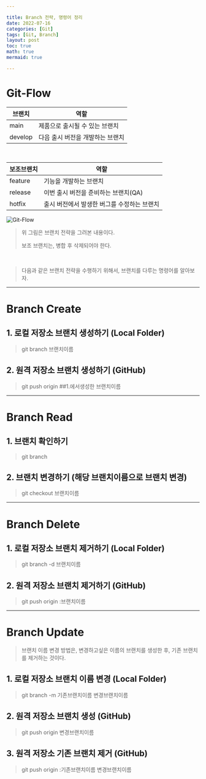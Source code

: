 ```yaml
---

title: Branch 전략, 명령어 정리
date: 2022-07-16
categories: [Git]
tags: [Git, Branch]
layout: post
toc: true
math: true
mermaid: true

---
```


# Git-Flow

| 브랜치     | 역할 |
|---------|-------------------|
| main    | 제품으로 출시될 수 있는 브랜치 |
| develop | 다음 출시 버전을 개발하는 브랜치 |

<br>

|보조브랜치| 역할                       |
|---|--------------------------|
| feature | 기능을 개발하는 브랜치             |
| release | 이번 출시 버전을 준비하는 브랜치(QA)   |
| hotfix | 출시 버전에서 발생한 버그를 수정하는 브랜치 |

![Git-Flow](https://user-images.githubusercontent.com/60564431/179346591-d0edee5e-1bff-4600-aee0-330590bdffde.jpg)

> 위 그림은 브랜치 전략을 그려본 내용이다.
>
> 보조 브랜치는, 병합 후 삭제되어야 한다.

<br>

> 다음과 같은 브랜치 전략을 수행하기 위해서, 브랜치를 다루는 명령어를 알아보자.

---

# Branch Create


## 1. 로컬 저장소 브랜치 생성하기 (Local Folder)
> git branch 브랜치이름

## 2. 원격 저장소 브랜치 생성하기 (GitHub)
> git push origin ##1.에서생성한 브랜치이름

---

# Branch Read

## 1. 브랜치 확인하기
> git branch

## 2. 브랜치 변경하기 (해당 브랜치이름으로 브랜치 변경)
> git checkout 브랜치이름

---

# Branch Delete

## 1. 로컬 저장소 브랜치 제거하기 (Local Folder)
> git branch -d 브랜치이름

## 2. 원격 저장소 브랜치 제거하기 (GitHub)
> git push origin :브랜치이름

---

# Branch Update

> 브랜치 이름 변경 방법은, 변경하고싶은 이름의 브랜치를 생성한 후, 기존 브랜치를 제거하는 것이다.


## 1. 로컬 저장소 브랜치 이름 변경 (Local Folder)
> git branch -m 기존브랜치이름 변경브랜치이름


## 2. 원격 저장소 브랜치 생성 (GitHub)
> git push origin 변경브랜치이름

## 3. 원격 저장소 기존 브랜치 제거 (GitHub)
> git push origin :기존브랜치이름 변경브랜치이름
